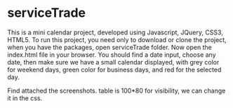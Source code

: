 # serviceTrade

This is a mini calendar project, developed using Javascript, JQuery, CSS3, HTML5.
To run this project, you need only to download or clone the project, when you have the packages, open serviceTrade folder.
Now open the index.html file in your browser.
You should find a date input, choose any date, then make sure we have a small calendar displayed, with grey color for weekend days, green color for business days, and red for the selected day.

Find attached the screenshots.
table is 100*80 for visibility, we can change it in the css.


